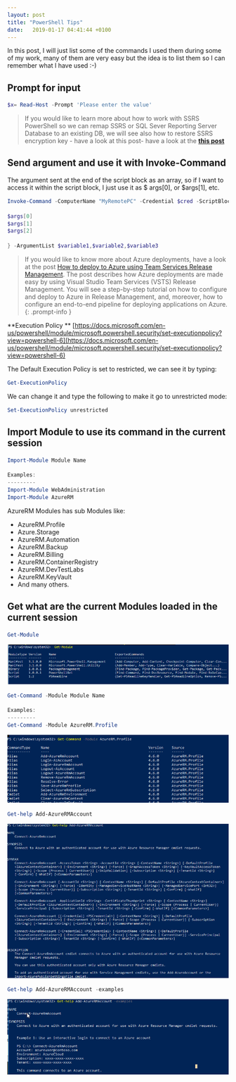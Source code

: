 ```yaml
---
layout: post
title: "PowerShell Tips"
date:   2019-01-17 04:41:44 +0100
---
```


In this post, I will just list some of the commands I used them during
some of my work, many of them are very easy but the idea is to list them
so I can remember what I have used :-) 

## **Prompt for input**

```powershell
$x= Read-Host -Prompt 'Please enter the value'
```

>If you would like to learn more about how to work with
SSRS PowerShell so we can remap SSRS or SQL Sever Reporting Server
Database to an existing DB, we will see also how to restore SSRS
encryption key - have a look at this post- have a look at the [**this post**](https://mohamedradwan-devops.github.io/posts/working-with-ssrs-sql-server-reporting-server-powershell/)


## **Send argument and use it with Invoke-Command**

The argument sent at the end of the script block as an array, so if I
want to access it within the script block, I just use it as \$
args\[0\], or \$args\[1\], etc.

```powershell
Invoke-Command -ComputerName "MyRemotePC" -Credential $cred -ScriptBlock {

$args[0]
$args[1]
$args[2]

} -ArgumentList $variable1,$variable2,$variable3
```

>If you would like to know more about Azure
deployments, have a look at the post [How to deploy to Azure using Team
Services Release
Management](https://mohamedradwan-devops.github.io/posts/how-to-deploy-to-azure-using-team-services-release-management/).
The post describes how Azure deployments are made easy by using Visual
Studio Team Services (VSTS) Release Management. You will see a
step-by-step tutorial on how to configure and deploy to Azure in Release
Management, and, moreover, how to configure an end-to-end pipeline for
deploying applications on Azure.
{: .prompt-info }

**Execution Policy **
[https://docs.microsoft.com/en-us/powershell/module/microsoft.powershell.security/set-executionpolicy?view=powershell-6](https://docs.microsoft.com/en-us/powershell/module/microsoft.powershell.security/set-executionpolicy?view=powershell-6) 

The Default Execution Policy is set to restricted, we can see it by typing:

```powershell
Get-ExecutionPolicy
```

We can change it and type the following to make it go to unrestricted
mode:

```powershell
Set-ExecutionPolicy unrestricted
```

## **Import Module to use its command in the current session**

```powershell
Import-Module Module Name

Examples:
---------
Import-Module WebAdministration
Import-Module AzureRM
```

AzureRM Modules has sub Modules like:

-   AzureRM.Profile
-   Azure.Storage
-   AzureRM.Automation
-   AzureRM.Backup
-   AzureRM.Billing
-   AzureRM.ContainerRegistry
-   AzureRM.DevTestLabs
-   AzureRM.KeyVault
-   And many others.

## **Get what are the current Modules loaded in the current session**

```powershell
Get-Module
```

![Get-Module PowerShell](/assets/images/2019/01/Get-Module-PowerShell.png)

```powershell
Get-Command -Module Module Name

Examples:
---------
Get-Command -Module AzureRM.Profile
```

![Get-command -Module Module Name](/assets/images/2019/01/Get-command-Module-Azure.png)

```powershell
Get-help Add-AzureRMAccount
```
![PowerShell get-help command](/assets/images/2019/01/PowerShell-get-help-command.png)

```powershell
Get-help Add-AzureRMAccount -examples
```

![PowerShell get help examples](/assets/images/2019/01/PowerShell-get-help-examples.png)

